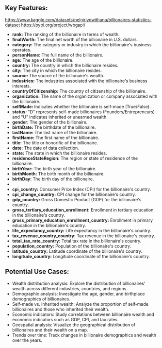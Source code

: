 ## Key Features:

<https://www.kaggle.com/datasets/nelgiriyewithana/billionaires-statistics-dataset>
<https://pypi.org/project/wbgapi/>

-   **rank:** The ranking of the billionaire in terms of wealth.
-   **finalWorth:** The final net worth of the billionaire in U.S. dollars.
-   **category:** The category or industry in which the billionaire's business operates.
-   **personName:** The full name of the billionaire.
-   **age:** The age of the billionaire.
-   **country:** The country in which the billionaire resides.
-   **city:** The city in which the billionaire resides.
-   **source:** The source of the billionaire's wealth.
-   **industries:** The industries associated with the billionaire's business interests.
-   **countryOfCitizenship:** The country of citizenship of the billionaire.
-   **organization:** The name of the organization or company associated with the billionaire.
-   **selfMade:** Indicates whether the billionaire is self-made (True/False).
-   **status:** "D" represents self-made billionaires (Founders/Entrepreneurs) and "U" indicates inherited or unearned wealth.
-   **gender:** The gender of the billionaire.
-   **birthDate:** The birthdate of the billionaire.
-   **lastName:** The last name of the billionaire.
-   **firstName:** The first name of the billionaire.
-   **title:** The title or honorific of the billionaire.
-   **date:** The date of data collection.
-   **state:** The state in which the billionaire resides.
-   **residenceStateRegion:** The region or state of residence of the billionaire.
-   **birthYear:** The birth year of the billionaire.
-   **birthMonth:** The birth month of the billionaire.
-   **birthDay:** The birth day of the billionaire.
-   
-   **cpi_country:** Consumer Price Index (CPI) for the billionaire's country.
-   **cpi_change_country:** CPI change for the billionaire's country.
-   **gdp_country:** Gross Domestic Product (GDP) for the billionaire's country.
-   **gross_tertiary_education_enrollment:** Enrollment in tertiary education in the billionaire's country.
-   **gross_primary_education_enrollment_country:** Enrollment in primary education in the billionaire's country.
-   **life_expectancy_country:** Life expectancy in the billionaire's country.
-   **tax_revenue_country_country:** Tax revenue in the billionaire's country.
-   **total_tax_rate_country:** Total tax rate in the billionaire's country.
-   **population_country:** Population of the billionaire's country.
-   **latitude_country:** Latitude coordinate of the billionaire's country.
-   **longitude_country:** Longitude coordinate of the billionaire's country.

## Potential Use Cases:

-   Wealth distribution analysis: Explore the distribution of billionaires' wealth across different industries, countries, and regions.
-   Demographic analysis: Investigate the age, gender, and birthplace demographics of billionaires.
-   Self-made vs. inherited wealth: Analyze the proportion of self-made billionaires and those who inherited their wealth.
-   Economic indicators: Study correlations between billionaire wealth and economic indicators such as GDP, CPI, and tax rates.
-   Geospatial analysis: Visualize the geographical distribution of billionaires and their wealth on a map.
-   Trends over time: Track changes in billionaire demographics and wealth over the years.
